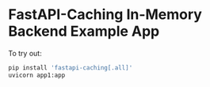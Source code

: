 # FastAPI-Caching In-Memory Backend Example App

To try out:

```bash
pip install 'fastapi-caching[.all]'
uvicorn app1:app
```
